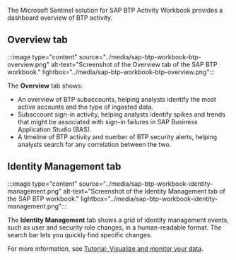 The Microsoft Sentinel solution for SAP BTP Activity Workbook provides a dashboard overview of BTP activity.

## Overview tab

:::image type="content" source="../media/sap-btp-workbook-btp-overview.png" alt-text="Screenshot of the Overview tab of the SAP BTP workbook." lightbox="../media/sap-btp-workbook-btp-overview.png":::

The **Overview** tab shows:

- An overview of BTP subaccounts, helping analysts identify the most active accounts and the type of ingested data.
- Subaccount sign-in activity, helping analysts identify spikes and trends that might be associated with sign-in failures in SAP Business Application Studio (BAS).
- A timeline of BTP activity and number of BTP security alerts, helping analysts search for any correlation between the two.

## Identity Management tab

:::image type="content" source="../media/sap-btp-workbook-identity-management.png" alt-text="Screenshot of the Identity Management tab of the SAP BTP workbook." lightbox="../media/sap-btp-workbook-identity-management.png":::

The **Identity Management** tab shows a grid of identity management events, such as user and security role changes, in a human-readable format. The search bar lets you quickly find specific changes.

For more information, see [Tutorial: Visualize and monitor your data](/azure/sentinel/monitor-your-data).
